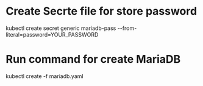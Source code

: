 # Create Secrte file for store password
kubectl create secret generic mariadb-pass --from-literal=password=YOUR_PASSWORD

# Run command for create MariaDB
kubectl create -f mariadb.yaml
